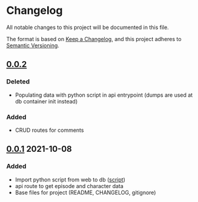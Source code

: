 # Changelog

All notable changes to this project will be documented in this file.

The format is based on [Keep a Changelog](https://keepachangelog.com/en/1.0.0/),
and this project adheres to [Semantic Versioning](https://semver.org/spec/v2.0.0.html).

## [0.0.2]

### Deleted
- Populating data with python script in api entrypoint (dumps are used at db container init instead)

### Added
- CRUD routes for comments

## [0.0.1] 2021-10-08

### Added
- Import python script from web to db ([script](./db/script/write_from_web_to_json.py))
- api route to get episode and character data
- Base files for project (README, CHANGELOG, gitignore)

[0.0.2]: https://github.com/benjmathias/jellyrick/compare/v0.0.1...v0.0.2
[0.0.1]: https://github.com/benjmathias/jellyrick/releases/tag/v0.0.1